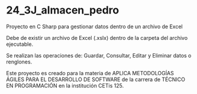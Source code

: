 # 24_3J_almacen_pedro
Proyecto en C Sharp para gestionar datos dentro de un archivo de Excel

Debe de existir un archivo de Excel (.xslx) dentro de la carpeta del archivo ejecutable. 

Se realizan las operaciones de: Guardar, Consultar, Editar y Eliminar datos o renglones.

Este proyecto es creado para la materia de APLICA METODOLOGÍAS ÁGILES PARA EL DESARROLLO DE SOFTWARE de la carrera de TÉCNICO EN PROGRAMACIÓN en la institución CETis 125. 